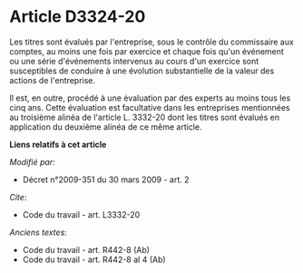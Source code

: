 # Article D3324-20

Les titres sont évalués par l'entreprise, sous le contrôle du commissaire aux comptes, au moins une fois par exercice et
chaque fois qu'un événement ou une série d'événements intervenus au cours d'un exercice sont susceptibles de conduire à une
évolution substantielle de la valeur des actions de l'entreprise. 

Il est, en outre, procédé à une évaluation par des experts au moins tous les cinq ans. Cette évaluation est facultative dans
les entreprises mentionnées au troisième alinéa de l'article L. 3332-20 dont les titres sont évalués en application du
deuxième alinéa de ce même article.

**Liens relatifs à cet article**

_Modifié par_:

  - Décret n°2009-351 du 30 mars 2009 - art. 2

_Cite_:

  - Code du travail - art. L3332-20

_Anciens textes_:

  - Code du travail - art. R442-8 (Ab)
  - Code du travail - art. R442-8 al 4 (Ab)
